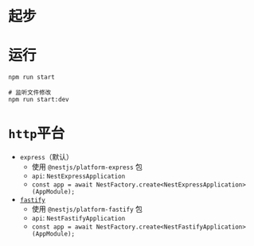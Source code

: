 # 起步

# 运行
```
npm run start

# 监听文件修改
npm run start:dev

```

# `http`平台

* `express`（默认）
  * 使用 `@nestjs/platform-express` 包
  * `api`: `NestExpressApplication`
  * `const app = await NestFactory.create<NestExpressApplication>(AppModule);`
* [`fastify`](https://docs.nestjs.cn/8/techniques?id=%e6%80%a7%e8%83%bd%ef%bc%88fastify%ef%bc%89)
  * 使用 `@nestjs/platform-fastify` 包
  * `api`: `NestFastifyApplication`
  * `const app = await NestFactory.create<NestFastifyApplication>(AppModule);`

